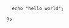 <!DOCTYPE html>
<html lang="en">
<head>
    <meta charset="UTF-8">
    <title>Document</title>
</head>
<body>
  <?<php>
    
      echo "hello world";
        
  ?>
    
</body>
</html>     
